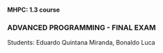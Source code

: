 #### MHPC: 1.3 course

### ADVANCED PROGRAMMING - FINAL EXAM

Students: Eduardo Quintana Miranda, Bonaldo Luca